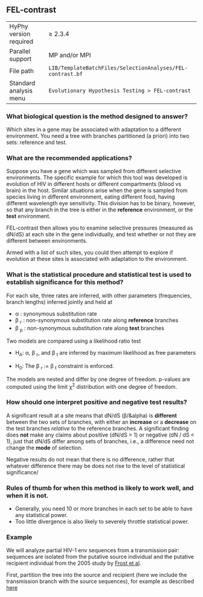 ## FEL-contrast

|   |   |
|---|---|
| HyPhy version required   |  &geq; 2.3.4 |
| Parallel support | MP and/or MPI |
| File path | `LIB/TemplateBatchFiles/SelectionAnalyses/FEL-contrast.bf` |
| Standard analysis menu | `Evolutionary Hypothesis Testing > FEL-contrast` |


### What biological question is the method designed to answer?

Which sites in a gene may be associated with adaptation to a different environment. You need a tree with branches partitioned (a priori) into two sets: reference and test.

### What are the recommended applications?

Suppose you have a gene which was sampled from different selective environments.
The specific example for which this tool was developed is evolution of HIV in different
hosts or different compartments (blood vs brain) in the host. Similar situations arise
when the gene is sampled from species living in different environment, eating different food,
having different wavelength eye sensitivity. This division has to be binary, however, so
that any branch in the tree is either in the **reference** environment, or the **test** environment.

FEL-contrast then allows you to examine selective pressures (measured as dN/dS) at each site
in the gene individually, and test whether or not they are different between environments.

Armed with a list of such sites, you could then attempt to explore if evolution at these sites
is associated with adaptation to the environment.

### What is the statistical procedure and statistical test is used to establish significance for this method?

For each site, three rates are inferred, with other parameters (frequencies, branch lengths) inferred jointly and held at

- &alpha; : synonymous substitution rate
- &beta; <sub>r</sub> : non-synonymous substitution rate along **reference** branches
- &beta; <sub>p</sub> : non-synonymous substitution rate along **test** branches

Two models are compared using a likelihood ratio test

- H<sub>A</sub>: &alpha;, &beta; <sub>r</sub>, and &beta; <sub>t</sub> are inferred by maximum likelihood as free parameters

- H<sub>0</sub>: The &beta; <sub>r</sub> := &beta; <sub>t</sub> constraint is enforced.

The models are nested and differ by one degree of freedom. p-values are computed using the limit &chi;<sup>2</sup> distribution with one degree of freedom.


### How should one interpret positive and negative test results?

A significant result at a site means that dN/dS (&beta;/&alpha) is **different** between the two sets of branches, with either an **increase** or a **decrease** on the test branches _relative_ to the reference branches. A significant finding does **not** make any claims about positive (dN/dS > 1) or negative (dN / dS < 1), just that dN/dS differ among sets of branches, i.e., a difference need not change the **mode** of selection.

Negative results do not mean that there is no difference, rather that whatever difference there may be does not rise to the level of statistical significance/

###  Rules of thumb for when this method is likely to work well, and when it is not.

 - Generally, you need 10 or more branches in each set to be able to have any statistical power.
 - Too little divergence is also likely to severely throttle statistical power.


### Example

We will analyze partial HIV-1 env sequences from a transmission pair: sequences are isolated from the putative source individual and the putative recipient individual from the 2005 study by [Frost et al](https://www.ncbi.nlm.nih.gov/pubmed/15858036).

First, partition the tree into the source and recipient (here we include the transmission branch with the source sequences), for example as described [here](/resources/#labeling-branches-with-phylotree)
